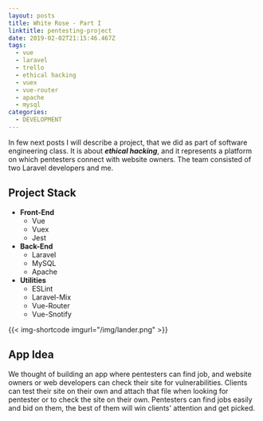 ```yaml
---
layout: posts
title: White Rose - Part I
linktitle: pentesting-project
date: 2019-02-02T21:15:46.467Z
tags:
  - vue
  - laravel
  - trello
  - ethical hacking
  - vuex
  - vue-router
  - apache
  - mysql
categories:
  - DEVELOPMENT
---
```

In few next posts I will describe a project, that we did as part of software engineering class. It is about **_ethical hacking_**, and it represents a platform on which pentesters connect with website owners. The team consisted of two Laravel developers and me.

## Project Stack

* **Front-End**
  * Vue
  * Vuex
  * Jest
* **Back-End**
  * Laravel
  * MySQL
  * Apache
* **Utilities**
  * ESLint
  * Laravel-Mix
  * Vue-Router
  * Vue-Snotify

{{< img-shortcode imgurl="/img/lander.png" >}}

## App Idea

We thought of building an app where pentesters can find job, and website owners or web developers can check their site for vulnerabilities. Clients can test their site on their own and attach that file when looking for pentester or to check the site on their own. Pentesters can find jobs easily and bid on them, the best of them will win clients' attention and get picked.
